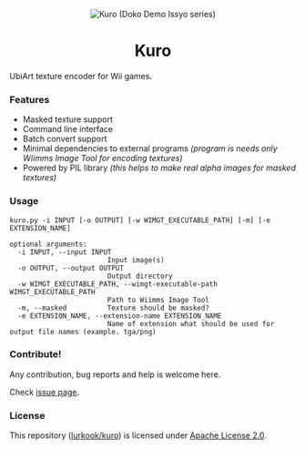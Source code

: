 <p align="center">
  <img src="https://static.wikia.nocookie.net/dokodemo/images/6/61/KuroSmug.png"
       alt="Kuro (Doko Demo Issyo series)">
</p>

<h1 align="center">Kuro</h1>

UbiArt texture encoder for Wii games.

### Features
- Masked texture support
- Command line interface
- Batch convert support
- Minimal dependencies to external programs *(program is needs only Wiimms Image Tool for encoding textures)*
- Powered by PIL library *(this helps to make real alpha images for masked textures)*

### Usage
```
kuro.py -i INPUT [-o OUTPUT] [-w WIMGT_EXECUTABLE_PATH] [-m] [-e EXTENSION_NAME]

optional arguments:
  -i INPUT, --input INPUT
                        Input image(s)
  -o OUTPUT, --output OUTPUT
                        Output directory
  -w WIMGT_EXECUTABLE_PATH, --wimgt-executable-path WIMGT_EXECUTABLE_PATH
                        Path to Wiimms Image Tool
  -m, --masked          Texture should be masked?
  -e EXTENSION_NAME, --extension-name EXTENSION_NAME
                        Name of extension what should be used for output file names (example. tga/png)
```

### Contribute!
Any contribution, bug reports and help is welcome here.

Check [issue page](https://github.com/lurkook/kuro/issues).

### License
This repository ([lurkook/kuro](https://github.com/lurkook/kuro)) is licensed under [Apache License 2.0](https://github.com/lurkook/kuro/blob/master/LICENSE).
